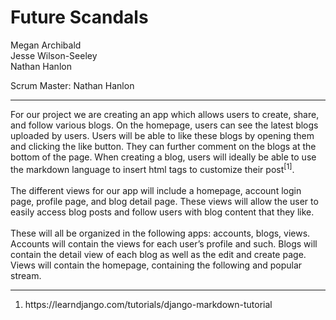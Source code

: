 <h1> Future Scandals </h1>

Megan Archibald <br>
Jesse Wilson-Seeley <br>
Nathan Hanlon <br>

Scrum Master: Nathan Hanlon

<hr>
For our project we are creating an app which allows users to create, share, and follow various blogs. On the homepage, users can see the latest blogs uploaded by users. Users will be able to like these blogs by opening them and clicking the like button. They can further comment on the blogs at the bottom of the page. When creating a blog, users will ideally be able to use the markdown language to insert html tags to customize their post<sup>[1]</sup>. <br>

<br>
The different views for our app will include a homepage, account login page, profile page, and blog detail page. These views will allow the user to easily access blog posts and follow users with blog content that they like. <br>
<br>
These will all be organized in the following apps: accounts, blogs, views. Accounts will contain the views for each user’s profile and such. Blogs will contain the detail view of each blog as well as the edit and create page. Views will contain the homepage, containing the following and popular stream.
<hr>

<ol>
  <li>https://learndjango.com/tutorials/django-markdown-tutorial</li>
</ol>
